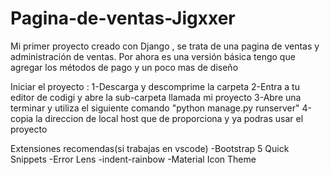 # Pagina-de-ventas-Jigxxer
Mi primer proyecto creado con Django , se trata de una pagina de ventas y administración de ventas. Por ahora es una versión básica tengo que agregar los métodos de pago y un poco mas de diseño 

Iniciar el proyecto : 
1-Descarga y descomprime la carpeta
2-Entra a tu editor de codigi y abre la sub-carpeta llamada mi proyecto 
3-Abre una terminar y utiliza el siguiente comando "python manage.py runserver"
4-copia la direccion de local host que de proporciona y ya podras usar el proyecto


Extensiones recomendas(si trabajas en vscode)
-Bootstrap 5 Quick Snippets
-Error Lens
-indent-rainbow
-Material Icon Theme
